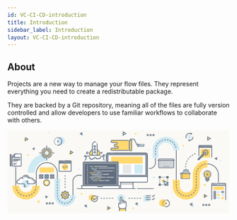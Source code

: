 ```yaml
---
id: VC-CI-CD-introduction
title: Introduction
sidebar_label: Introduction
layout: VC-CI-CD-introduction
---
```


## About

Projects are a new way to manage your flow files. They represent everything you need to create a redistributable package.

They are backed by a Git repository, meaning all of the files are fully version controlled and allow developers to use familiar workflows to collaborate with others.


![](../assets/versionControl-CI-CD/VersionControl-CI-CD.png)